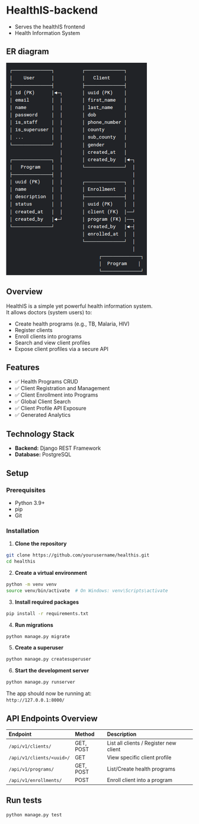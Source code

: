 # HealthIS-backend
- Serves the healthIS frontend
- Health Information System

## ER diagram
![Database Overview](./ERD.png)


## Overview

HealthIS is a simple yet powerful health information system.  
It allows doctors (system users) to:
- Create health programs (e.g., TB, Malaria, HIV)
- Register clients
- Enroll clients into programs
- Search and view client profiles
- Expose client profiles via a secure API


## Features

- ✅ Health Programs CRUD
- ✅ Client Registration and Management
- ✅ Client Enrollment into Programs
- ✅ Global Client Search
- ✅ Client Profile API Exposure
- ✅ Generated Analytics


## Technology Stack

- **Backend:** Django REST Framework
- **Database:** PostgreSQL


## Setup

### Prerequisites
- Python 3.9+
- pip
- Git


### Installation

1. **Clone the repository**

```bash
git clone https://github.com/yourusername/healthis.git
cd healthis
```

2. **Create a virtual environment**

```bash
python -m venv venv
source venv/bin/activate  # On Windows: venv\Scripts\activate
```

3. **Install required packages**

```bash
pip install -r requirements.txt
```

4. **Run migrations**

```bash
python manage.py migrate
```

5. **Create a superuser**

```bash
python manage.py createsuperuser
```

6. **Start the development server**

```bash
python manage.py runserver
```

The app should now be running at:  
`http://127.0.0.1:8000/`

## API Endpoints Overview

| Endpoint | Method | Description |
|:---------|:-------|:------------|
| `/api/v1/clients/` | GET, POST | List all clients / Register new client |
| `/api/v1/clients/<uuid>/` | GET | View specific client profile |
| `/api/v1/programs/` | GET, POST | List/Create health programs |
| `/api/v1/enrollments/` | POST | Enroll client into a program |


## Run tests

```bash
python manage.py test
```
